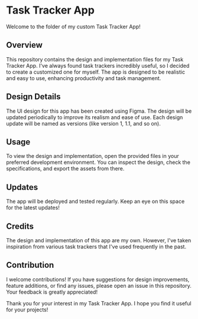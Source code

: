 # Task Tracker App

Welcome to the folder of my custom Task Tracker App!

## Overview

This repository contains the design and implementation files for my Task Tracker App. I've always found task trackers incredibly useful, so I decided to create a customized one for myself. The app is designed to be realistic and easy to use, enhancing productivity and task management.

## Design Details

The UI design for this app has been created using Figma. The design will be updated periodically to improve its realism and ease of use. Each design update will be named as versions (like version 1, 1.1, and so on).

## Usage

To view the design and implementation, open the provided files in your preferred development environment. You can inspect the design, check the specifications, and export the assets from there.

## Updates

The app will be deployed and tested regularly. Keep an eye on this space for the latest updates!

## Credits

The design and implementation of this app are my own. However, I've taken inspiration from various task trackers that I've used frequently in the past.

## Contribution

I welcome contributions! If you have suggestions for design improvements, feature additions, or find any issues, please open an issue in this repository. Your feedback is greatly appreciated!

Thank you for your interest in my Task Tracker App. I hope you find it useful for your projects!
